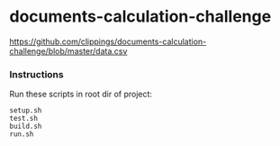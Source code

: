 # documents-calculation-challenge
https://github.com/clippings/documents-calculation-challenge/blob/master/data.csv

### Instructions
Run these scripts in root dir of project:
```
setup.sh 
test.sh 
build.sh 
run.sh 
```

